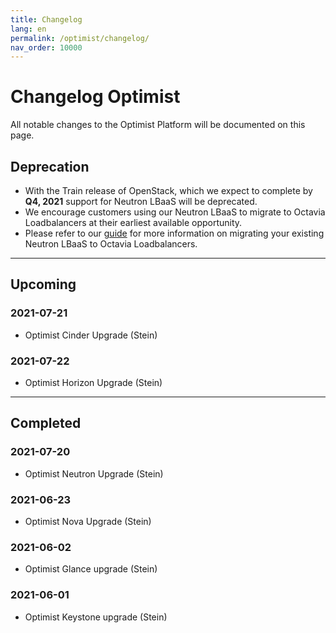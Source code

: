 ```yaml
---
title: Changelog
lang: en
permalink: /optimist/changelog/
nav_order: 10000
---
```


# Changelog Optimist

All notable changes to the Optimist Platform will be documented on this page.

## Deprecation
- With the Train release of OpenStack, which we expect to complete by **Q4, 2021** support for Neutron LBaaS will be deprecated. 
- We encourage customers using our Neutron LBaaS to migrate to Octavia Loadbalancers at their earliest available opportunity.
- Please refer to our [guide](/optimist/migration_guide_loadbalancer/) for more information on migrating your existing Neutron LBaaS to Octavia Loadbalancers.

---

## Upcoming

### 2021-07-21
- Optimist Cinder Upgrade (Stein)

### 2021-07-22
- Optimist Horizon Upgrade (Stein)

---

## Completed

### 2021-07-20
- Optimist Neutron Upgrade (Stein)

### 2021-06-23
-  Optimist Nova Upgrade (Stein)

### 2021-06-02
- Optimist Glance upgrade (Stein)

### 2021-06-01
- Optimist Keystone upgrade (Stein)

